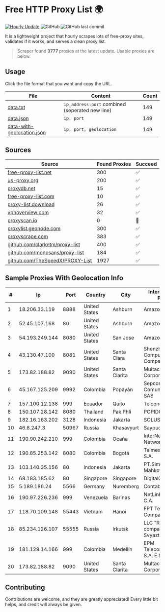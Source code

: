 
# Free HTTP Proxy List 🌍

[![Hourly Update](https://github.com/mertguvencli/http-proxy-list/actions/workflows/main.yml/badge.svg?branch=main)](https://github.com/mertguvencli/http-proxy-list/actions/workflows/main.yml)
![GitHub](https://img.shields.io/github/license/mertguvencli/http-proxy-list)
![GitHub last commit](https://img.shields.io/github/last-commit/mertguvencli/http-proxy-list)

It is a lightweight project that hourly scrapes lots of free-proxy sites, validates if it works, and serves a clean proxy list.


> Scraper found **3777** proxies at the latest update. Usable proxies are below.

## Usage

Click the file format that you want and copy the URL.


|File|Content|Count|
|----|-------|-----|
|[data.txt](https://raw.githubusercontent.com/mertguvencli/http-proxy-list/main/proxy-list/data.txt)|`ip_address:port` combined (seperated new line)|149|
|[data.json](https://raw.githubusercontent.com/mertguvencli/http-proxy-list/main/proxy-list/data.json)|`ip, port`|149|
|[data-with-geolocation.json](https://raw.githubusercontent.com/mertguvencli/http-proxy-list/main/proxy-list/data-with-geolocation.json)|`ip, port, geolocation`|149|

## Sources

|Source|Found Proxies|Succeed|
|------|-------------|-------|
|[free-proxy-list.net](https://free-proxy-list.net)|300|✅|
|[us-proxy.org](https://www.us-proxy.org)|200|✅|
|[proxydb.net](http://proxydb.net)|15|✅|
|[free-proxy-list.com](https://free-proxy-list.com/?page=&port=&type%5B%5D=http&type%5B%5D=https&up_time=0&search=Search)|10|✅|
|[proxy-list.download](https://www.proxy-list.download/HTTP)|26|✅|
|[vpnoverview.com](https://vpnoverview.com/privacy/anonymous-browsing/free-proxy-servers)|32|✅|
|[proxyscan.io](https://www.proxyscan.io)|0|🚫|
|[proxylist.geonode.com](https://proxylist.geonode.com/api/proxy-list?limit=300&page=1&sort_by=lastChecked&sort_type=desc&protocols=http,https)|300|✅|
|[proxyscrape.com](https://api.proxyscrape.com/v2/?request=displayproxies&protocol=http&timeout=10000&country=all&ssl=all&anonymity=all)|383|✅|
|[github.com/clarketm/proxy-list](https://raw.githubusercontent.com/clarketm/proxy-list/master/proxy-list-raw.txt)|400|✅|
|[github.com/monosans/proxy-list](https://raw.githubusercontent.com/monosans/proxy-list/main/proxies/http.txt)|184|✅|
|[github.com/TheSpeedX/PROXY-List](https://raw.githubusercontent.com/TheSpeedX/PROXY-List/master/http.txt)|1927|✅|


## Sample Proxies With Geolocation Info

|#|Ip|Port|Country|City|Internet Service Provider|
|-|--|----|-------|----|-------------------------|
|1|18.206.33.119|8888|United States|Ashburn|Amazon.com, Inc.|
|2|52.45.107.168|80|United States|Ashburn|Amazon.com, Inc.|
|3|54.193.249.144|8080|United States|San Jose|Amazon.com, Inc.|
|4|43.130.47.100|8081|United States|Santa Clara|Shenzhen Tencent Computer Systems Company Limited|
|5|173.82.188.82|9090|United States|Santa Clarita|Multacom Corporation|
|6|45.167.125.209|9992|Colombia|Popayán|Sepcom Comunicaciones SAS|
|7|157.100.12.138|999|Ecuador|Quito|Telconet S.A|
|8|150.107.28.142|8080|Thailand|Pak Phli|POPIDC|
|9|182.16.163.202|3128|Indonesia|Jakarta|SOLUSINET|
|10|46.8.247.3|50967|Russia|Khasavyurt|Saypudinov Ayatula|
|11|190.90.242.210|999|Colombia|Ocaña|InterNexa Global Network|
|12|190.85.253.142|8080|Colombia|Bogotá|Telmex Colombia S.A.|
|13|103.140.35.156|80|Indonesia|Jakarta|PT.Simprug Mahkota Indah|
|14|68.183.185.62|80|Singapore|Singapore|DigitalOcean, LLC|
|15|5.189.186.24|5566|Germany|Nuremberg|Contabo GmbH|
|16|190.97.226.236|999|Venezuela|Barinas|NetLink América C.A.|
|17|118.70.109.148|55443|Vietnam|Hanoi|FPT Telecom Company|
|18|85.234.126.107|55555|Russia|Irkutsk|LLC "Regional company Svyaztranzit"|
|19|181.129.14.166|999|Colombia|Medellín|EPM Telecomunicaciones S.A. E.S.P.|
|20|173.82.188.82|9090|United States|Santa Clarita|Multacom Corporation|



## Contributing

Contributions are welcome, and they are greatly appreciated! Every
little bit helps, and credit will always be given.

